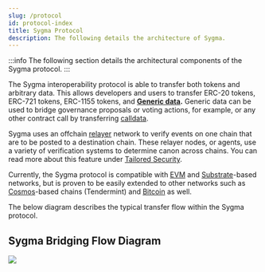 ```yaml
---
slug: /protocol
id: protocol-index
title: Sygma Protocol
description: The following details the architecture of Sygma.
---
```


:::info
The following section details the architectural components of the Sygma protocol.
:::

The Sygma interoperability protocol is able to transfer both tokens and arbitrary data. This allows developers and users to transfer ERC-20 tokens, ERC-721 tokens, ERC-1155 tokens, and **[Generic data](./06-generic.md).** Generic data can be used to bridge governance proposals or voting actions, for example, or any other contract call by transferring [calldata](https://ethereum.stackexchange.com/questions/52989/what-is-calldata).

Sygma uses an offchain [relayer](./03-relayers.md) network to verify events on one chain that are to be posted to a destination chain. These relayer nodes, or agents, use a variety of verification systems to determine canon across chains. You can read more about this feature under [Tailored Security](./02-Tailored-Security/01-index.md).

Currently, the Sygma protocol is compatible with [EVM](./04-Supported-Ecosystems/EVM/) and [Substrate](./04-Supported-Ecosystems/Substrate/)-based networks, but is proven to be easily extended to other networks such as [Cosmos](./04-Supported-Ecosystems/Cosmos/)-based chains (Tendermint) and [Bitcoin](./04-Supported-Ecosystems/Bitcoin/) as well.

The below diagram describes the typical transfer flow within the Sygma protocol. 

## Sygma Bridging Flow Diagram&#x20;

![](<../../static/assets/Bridging Diagram.png>)
